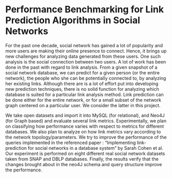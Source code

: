 # Performance Benchmarking for Link Prediction Algorithms in Social Networks

For the past one decade, social network has gained a lot of popularity and more users are
making their online presence to connect. Hence, it brings up new challenges for
analyzing data generated from these users. One such analysis is the social connection between
two users. A lot of work has been done in the past with regard to link analysis. From a given
snapshot of a social network database, we can predict for a given person (or the entire network),
the people who she can be potentially connected to, by analyzing her existing links. Although
there are is a lot of effort put into developing new prediction techniques, there is no solid
function for analyzing which database is suited for a particular link analysis method. Link
prediction can be done either for the entire network, or for a small subset of the network graph
centered on a particular user. We consider the latter in this project.

We take open datasets and import it into MySQL (for relational), and Neo4J (for Graph
based) and evaluate several link metrics. Experimentally, we plan on classifying how
performance varies with respect to metrics for different databases. We also plan to analyze on
how link metrics vary according to the network topology/parameters. We try to improve the
performance of the queries implemented in the referenced paper : “Implementing link-prediction
for social networks in a database system” by Sarah Cohen et al. Our experiment is performed on
eight different real social network datasets taken from SNAP and DBLP databases. Finally, the
results verify that the changes brought about in the neo4J schema and query structure improve
the performance.
